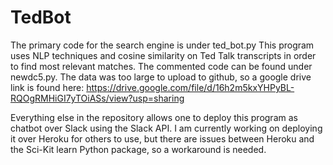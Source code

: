 # TedBot
The primary code for the search engine is under ted_bot.py This program uses NLP techniques and cosine similarity on Ted Talk transcripts in order to find most relevant matches. The commented code can be found under newdc5.py. The data was too large to upload to github, so a google drive link is found here: https://drive.google.com/file/d/16h2m5kxYHPyBL-RQOgRMHiGI7yTOiASs/view?usp=sharing

Everything else in the repository allows one to deploy this program as chatbot over Slack using the Slack API. I am currently working on deploying it over Heroku for others to use, but there are issues between Heroku and the Sci-Kit learn Python package, so a workaround is needed.  
